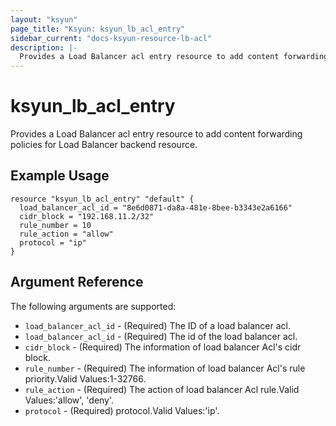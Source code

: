 ```yaml
---
layout: "ksyun"
page_title: "Ksyun: ksyun_lb_acl_entry"
sidebar_current: "docs-ksyun-resource-lb-acl"
description: |-
  Provides a Load Balancer acl entry resource to add content forwarding policies for Load Balancer backend resource.
---
```


# ksyun_lb_acl_entry

Provides a Load Balancer acl entry resource to add content forwarding policies for Load Balancer backend resource.

## Example Usage

```hcl
resource "ksyun_lb_acl_entry" "default" {
  load_balancer_acl_id = "8e6d0871-da8a-481e-8bee-b3343e2a6166"
  cidr_block = "192.168.11.2/32"
  rule_number = 10
  rule_action = "allow"
  protocol = "ip"
}
```

## Argument Reference

The following arguments are supported:

* `load_balancer_acl_id` - (Required) The ID of a load balancer acl.
* `load_balancer_acl_id` - (Required) The id of the load balancer acl.
* `cidr_block` - (Required) The information of  load balancer Acl's cidr block.
* `rule_number` - (Required) The information of  load balancer Acl's rule priority.Valid Values:1-32766.
* `rule_action` - (Required) The action of load balancer Acl rule.Valid Values:'allow', 'deny'.
* `protocol` - (Required) protocol.Valid Values:'ip'.
